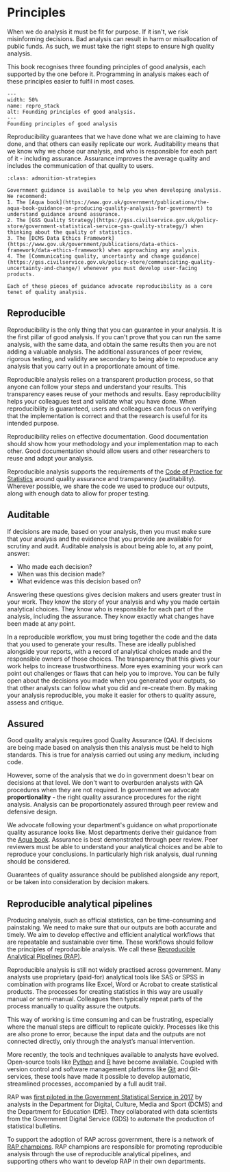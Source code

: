 # Principles

When we do analysis it must be fit for purpose.
If it isn't, we risk misinforming decisions.
Bad analysis can result in harm or misallocation of public funds.
As such, we must take the right steps to ensure high quality analysis.

This book recognises three founding principles of good analysis, each supported by the one before it.
Programming in analysis makes each of these principles easier to fulfil in most cases.


```{figure} ./_static/repro_stack.png
---
width: 50%
name: repro_stack
alt: Founding principles of good analysis.
---
Founding principles of good analysis
```

Reproducibility guarantees that we have done what we are claiming to have done, and that others can easily replicate our work.
Auditability means that we know why we chose our analysis, and who is responsible for each part of it - including assurance.
Assurance improves the average quality and includes the communication of that quality to users.

```{admonition} Key strategies
:class: admonition-strategies

Government guidance is available to help you when developing analysis.
We recommend:
1. The [Aqua book](https://www.gov.uk/government/publications/the-aqua-book-guidance-on-producing-quality-analysis-for-government) to understand guidance around assurance.
2. The [GSS Quality Strategy](https://gss.civilservice.gov.uk/policy-store/government-statistical-service-gss-quality-strategy/) when thinking about the quality of statistics.
3. The [DCMS Data Ethics Framework](https://www.gov.uk/government/publications/data-ethics-framework/data-ethics-framework) when approaching any analysis.
4. The [Communicating quality, uncertainty and change guidance](https://gss.civilservice.gov.uk/policy-store/communicating-quality-uncertainty-and-change/) whenever you must develop user-facing products.

Each of these pieces of guidance advocate reproducibility as a core tenet of quality analysis.
```


## Reproducible

Reproducibility is the only thing that you can guarantee in your analysis.
It is the first pillar of good analysis.
If you can't prove that you can run the same analysis, with the same data, and obtain the same results then you are not adding a valuable analysis.
The additional assurances of peer review, rigorous testing, and validity are secondary to being able to reproduce any analysis that you carry out in a proportionate amount of time.

Reproducible analysis relies on a transparent production process, so that anyone can follow your steps and understand your results.
This transparency eases reuse of your methods and results. 
Easy reproducibility helps your colleagues test and validate what you have done.
When reproducibility is guaranteed, users and colleagues can focus on verifying that the implementation is correct and that the research is useful for its intended purpose.

Reproducibility relies on effective documentation.
Good documentation should show how your methodology and your implementation map to each other.
Good documentation should allow users and other researchers to reuse and adapt your analysis.

Reproducible analysis supports the requirements of the [Code of Practice for Statistics](https://www.statisticsauthority.gov.uk/code-of-practice/) around quality assurance and transparency (auditability).
Wherever possible, we share the code we used to produce our outputs, along with enough data to allow for proper testing.


## Auditable

If decisions are made, based on your analysis, then you must make sure that your analysis and the evidence that you provide are available for scrutiny and audit.
Auditable analysis is about being able to, at any point, answer: 

* Who made each decision?
* When was this decision made?
* What evidence was this decision based on?

Answering these questions gives decision makers and users greater trust in your work.
They know the story of your analysis and why you made certain analytical choices.
They know who is responsible for each part of the analysis, including the assurance.
They know exactly what changes have been made at any point.

In a reproducible workflow, you must bring together the code and the data that you used to generate your results.
These are ideally published alongside your reports, with a record of analytical choices made and the responsible owners of those choices.
The transparency that this gives your work helps to increase trustworthiness.
More eyes examining your work can point out challenges or flaws that can help you to improve.
You can be fully open about the decisions you made when you generated your outputs, so that other analysts can follow what you did and re-create them.
By making your analysis reproducible, you make it easier for others to quality assure, assess and critique.


## Assured

Good quality analysis requires good Quality Assurance (QA).
If decisions are being made based on analysis then this analysis must be held to high standards.
This is true for analysis carried out using any medium, including code.

However, some of the analysis that we do in government doesn't bear on decisions at that level.
We don't want to overburden analysts with QA procedures when they are not required.
In government we advocate **proportionality** - the right quality assurance procedures for the right analysis.
Analysis can be proportionately assured through peer review and defensive design.

We advocate following your department's guidance on what proportionate quality assurance looks like.
Most departments derive their guidance from the [Aqua book](https://www.gov.uk/government/publications/the-aqua-book-guidance-on-producing-quality-analysis-for-government).
Assurance is best demonstrated through peer review.
Peer reviewers must be able to understand your analytical choices and be able to reproduce your conclusions.
In particularly high risk analysis, dual running should be considered.

Guarantees of quality assurance should be published alongside any report, or be taken into consideration by decision makers.


## Reproducible analytical pipelines

Producing analysis, such as official statistics, can be time-consuming and painstaking.
We need to make sure that our outputs are both accurate and timely.
We aim to develop effective and efficient analytical workflows that are repeatable and sustainable over time.
These workflows should follow the principles of reproducible analysis. 
We call these [Reproducible Analytical Pipelines (RAP)](https://gss.civilservice.gov.uk/reproducible-analytical-pipelines/).

Reproducible analysis is still not widely practised across government.
Many analysts use proprietary (paid-for) analytical tools like SAS or SPSS in combination with programs like Excel, Word or Acrobat to create statistical products. 
The processes for creating statistics in this way are usually manual or semi-manual.
Colleagues then typically repeat parts of the process manually to quality assure the outputs.

This way of working is time consuming and can be frustrating, especially where the manual steps are difficult to replicate quickly. 
Processes like this are also prone to error, because the input data and the outputs are not connected directly, only through the analyst’s manual intervention.

More recently, the tools and techniques available to analysts have evolved. 
Open-source tools like [Python](https://www.python.org/) and [R](https://www.r-project.org/) have become available.
Coupled with version control and software management platforms like [Git](https://git-scm.com/) and Git-services, these tools have made it possible to develop automatic, streamlined processes, accompanied by a full audit trail.

RAP was [first piloted in the Government Statistical Service in 2017](https://dataingovernment.blog.gov.uk/2017/03/27/reproducible-analytical-pipeline/) by analysts in the Department for Digital, Culture, Media and Sport (DCMS) and the Department for Education (DfE). 
They collaborated with data scientists from the Government Digital Service (GDS) to automate the production of statistical bulletins.

To support the adoption of RAP across government, there is a network of [RAP champions](https://gss.civilservice.gov.uk/about-us/champion-networks/reproducible-analytical-pipeline-rap-champions/). 
RAP champions are responsible for promoting reproducible analysis through the use of reproducible analytical pipelines, and supporting others who want to develop RAP in their own departments.
